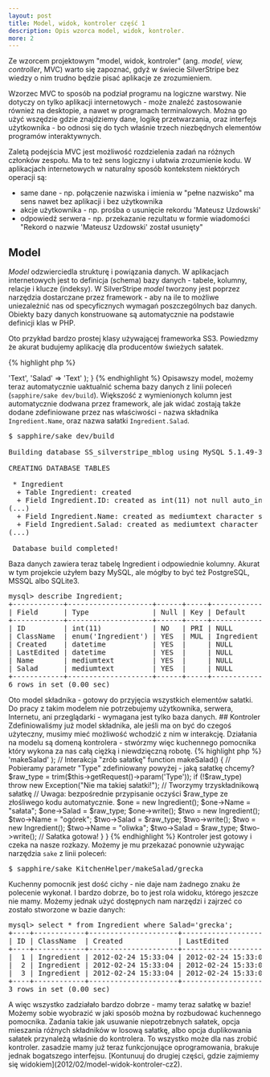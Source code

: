 ```yaml
---
layout: post
title: Model, widok, kontroler część 1
description: Opis wzorca model, widok, kontroler.
more: 2
---
```


Ze wzorcem projektowym "model, widok, kontroler" (ang. *model, view, controller*, MVC) warto się zapoznać, gdyż w świecie SilverStripe bez wiedzy o nim trudno będzie pisać aplikacje ze zrozumieniem.

Wzorzec MVC to sposób na podział programu na logiczne warstwy. Nie dotyczy on tylko aplikacji internetowych - może znaleźć zastosowanie również na desktopie, a nawet w programach terminalowych. Można go użyć wszędzie gdzie znajdziemy dane, logikę przetwarzania, oraz interfejs użytkownika - bo odnosi się do tych właśnie trzech niezbędnych elementów programów interaktywnych.

Zaletą podejścia MVC jest możliwość rozdzielenia zadań na różnych członków zespołu. Ma to też sens logiczny i ułatwia zrozumienie kodu. W aplikacjach internetowych w naturalny sposób kontekstem niektórych operacji są:
* same dane - np. połączenie nazwiska i imienia w "pełne nazwisko" ma sens nawet bez aplikacji i bez użytkownika
* akcje użytkownika - np. prośba o usunięcie rekordu 'Mateusz Uzdowski'
* odpowiedź serwera - np. przekazanie rezultatu w formie wiadomości "Rekord o nazwie 'Mateusz Uzdowski' został usunięty"

## Model

*Model* odzwierciedla strukturę i powiązania danych. W aplikacjach internetowych jest to definicja (schema) bazy danych -  tabele, kolumny, relacje i klucze (indeksy). W SilverStripe *model* tworzony jest poprzez narzędzia dostarczane przez framework - aby na ile to możliwe uniezależnić nas od specyficznych wymagań poszczególnych baz danych. Obiekty bazy danych konstruowane są automatycznie na podstawie definicji klas w PHP.

Oto przykład bardzo prostej klasy używającej frameworka SS3. Powiedzmy że akurat budujemy aplikację dla producentów świeżych sałatek.

{% highlight php %}
<?php

// Już tutaj tworzymy model składnika - poprzez definicję klasy.
class Ingredient extends DataObject {
        // A tutaj są jego właściwości.
        static $db = array(
                'Name' => 'Text',
                'Salad' => 'Text'
        );
}
{% endhighlight %}

Opisawszy model, możemy teraz automatycznie uaktualnić schema bazy danych z linii poleceń (<code>sapphire/sake dev/build</code>). Większość z wymienionych kolumn jest automatycznie dodwana przez framework, ale jak widać zostają także dodane zdefiniowane przez nas właściwości - nazwa składnika <code>Ingredient.Name</code>, oraz nazwa sałatki <code>Ingredient.Salad</code>.

<pre>
$ sapphire/sake dev/build

Building database SS_silverstripe_mblog using MySQL 5.1.49-3

CREATING DATABASE TABLES

 * Ingredient
  + Table Ingredient: created
  + Field Ingredient.ID: created as int(11) not null auto_increment
(...)
  + Field Ingredient.Name: created as mediumtext character set utf8 collate utf8_general_ci
  + Field Ingredient.Salad: created as mediumtext character set utf8 collate utf8_general_ci
(...)

 Database build completed!
</pre>

Baza danych zawiera teraz tabelę Ingredient i odpowiednie kolumny. Akurat w tym projekcie użyłem bazy MySQL, ale mógłby to być też PostgreSQL, MSSQL albo SQLite3.

<pre>
mysql> describe Ingredient;
+------------+--------------------+------+-----+------------+----------------+
| Field      | Type               | Null | Key | Default    | Extra          |
+------------+--------------------+------+-----+------------+----------------+
| ID         | int(11)            | NO   | PRI | NULL       | auto_increment |
| ClassName  | enum('Ingredient') | YES  | MUL | Ingredient |                |
| Created    | datetime           | YES  |     | NULL       |                |
| LastEdited | datetime           | YES  |     | NULL       |                |
| Name       | mediumtext         | YES  |     | NULL       |                |
| Salad      | mediumtext         | YES  |     | NULL       |                |
+------------+--------------------+------+-----+------------+----------------+
6 rows in set (0.00 sec)
</pre>

Oto model składnika - gotowy do przyjęcia wszystkich elementów sałatki. Do pracy z takim modelem nie potrzebujemy użytkownika, serwera, Internetu, ani przeglądarki - wymagana jest tylko baza danych.

## Kontroler

Zdefiniowaliśmy już model składnika, ale jeśli ma on być do czegoś użyteczny, musimy mieć możliwość wchodzić z nim w interakcję. Działania na modelu są domeną kontrolera - stwórzmy więc kuchennego pomocnika który wykona za nas całą ciężką i niewdzięczną robotę.

{% highlight php %}
<?php

class KitchenHelper extends Controller {
    // Definiujemy parametry interakcji
    static $url_handlers = array(
        'makeSalad/$Type' => 'makeSalad'
    );

    // Interakcja "zrób sałatkę"
    function makeSalad() {
        // Pobieramy parametr "Type" zdefiniowany powyżej - jaką sałatkę chcemy?
        $raw_type = trim($this->getRequest()->param('Type'));
        if (!$raw_type) throw new Exception("Nie ma takiej sałatki!");

        // Tworzymy trzyskładnikową sałatkę
        // Uwaga: bezpośrednie przypisanie oczyści $raw_type ze złośliwego kodu automatycznie.
        $one = new Ingredient();
        $one->Name = "sałata";
        $one->Salad = $raw_type;
        $one->write();

        $two = new Ingredient();
        $two->Name = "ogórek";
        $two->Salad = $raw_type;
        $two->write();

        $two = new Ingredient();
        $two->Name = "oliwka";
        $two->Salad = $raw_type;
        $two->write();

        // Sałatka gotowa!
    }
}
{% endhighlight %}

Kontroler jest gotowy i czeka na nasze rozkazy. Możemy je mu przekazać ponownie używając narzędzia <code>sake</code> z linii poleceń:

<pre>
$ sapphire/sake KitchenHelper/makeSalad/grecka
</pre>

Kuchenny pomocnik jest dość cichy - nie daje nam żadnego znaku że polecenie wykonał. I bardzo dobrze, bo to jest rola widoku, którego jeszcze nie mamy. Możemy jednak użyć dostępnych nam narzędzi i zajrzeć co zostało stworzone w bazie danych:

<pre>
mysql> select * from Ingredient where Salad='grecka';
+----+------------+---------------------+---------------------+---------+-------+
| ID | ClassName  | Created             | LastEdited          | Name    | Salad |
+----+------------+---------------------+---------------------+---------+-------+
|  1 | Ingredient | 2012-02-24 15:33:04 | 2012-02-24 15:33:04 | sałata | grecka |
|  2 | Ingredient | 2012-02-24 15:33:04 | 2012-02-24 15:33:04 | ogórek | grecka |
|  3 | Ingredient | 2012-02-24 15:33:04 | 2012-02-24 15:33:04 | oliwka  | grecka |
+----+------------+---------------------+---------------------+---------+-------+
3 rows in set (0.00 sec)
</pre>

A więc wszystko zadziałało bardzo dobrze - mamy teraz sałatkę w bazie! Możemy sobie wyobrazić w jaki sposób można by rozbudować kuchennego pomocnika. Zadania takie jak usuwanie niepotrzebnych sałatek, opcja mieszania różnych składników w losową sałatkę, albo opcja duplikowania sałatek przynależą właśnie do kontrolera. 

To wszystko może dla nas zrobić kontroler. zasadzie mamy już teraz funkcjonujące oprogramowania, brakuje jednak bogatszego interfejsu. 

[Kontunuuj do drugiej części, gdzie zajmiemy się widokiem](2012/02/model-widok-kontroler-cz2).

